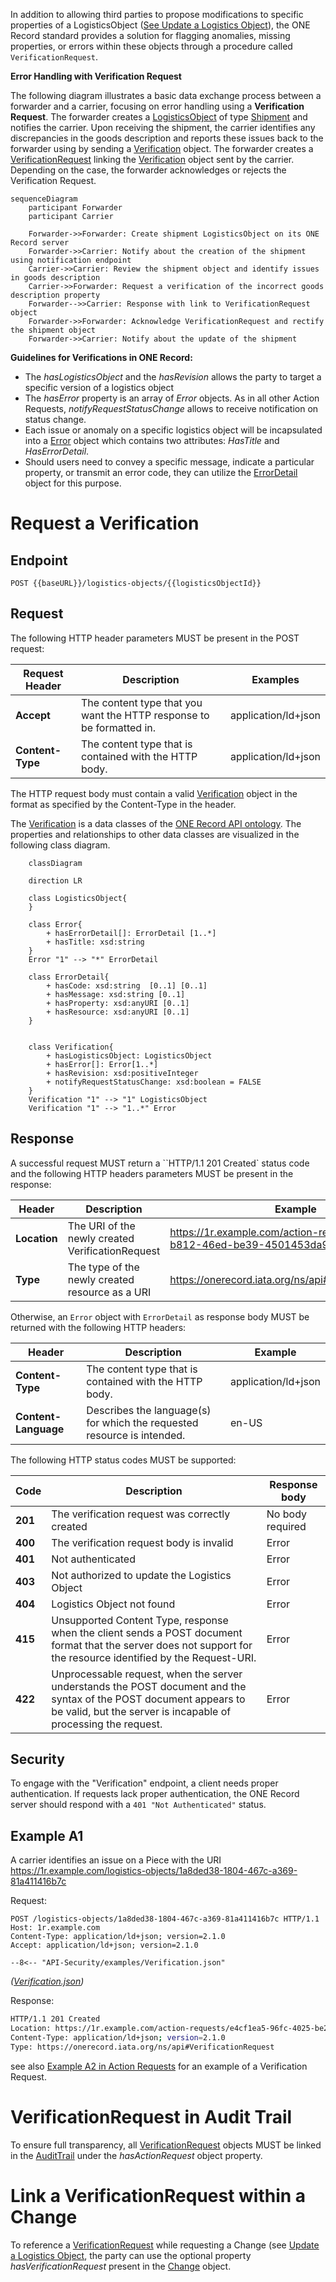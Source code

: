 In addition to allowing third parties to propose modifications to specific properties of a LogisticsObject 
([See Update a Logistics Object](./logistics-objects.md#update-a-logistics-object)), 
the ONE Record standard provides a solution for flagging anomalies, missing properties, or errors within these objects 
through a procedure called `VerificationRequest`.


**Error Handling with Verification Request**

The following diagram illustrates a basic data exchange process between a forwarder and a carrier, focusing on error handling using a **Verification Request**. 
The forwarder creates a [LogisticsObject](https://onerecord.iata.org/ns/cargo#LogisticsObject) of type [Shipment](https://onerecord.iata.org/ns/cargo#Shipment) and 
notifies the carrier. Upon receiving the shipment, the carrier identifies any discrepancies in the goods description and reports these issues back to the forwarder 
using by sending a [Verification](https://onerecord.iata.org/ns/api#Verification)  object. The forwarder creates a 
[VerificationRequest](https://onerecord.iata.org/ns/api#VerificationRequest) linking the [Verification](https://onerecord.iata.org/ns/api#Verification) object sent 
by the carrier. Depending on the case, the forwarder acknowledges or rejects the Verification Request.

```mermaid
sequenceDiagram
    participant Forwarder
    participant Carrier

    Forwarder->>Forwarder: Create shipment LogisticsObject on its ONE Record server
    Forwarder->>Carrier: Notify about the creation of the shipment using notification endpoint
    Carrier->>Carrier: Review the shipment object and identify issues in goods description
    Carrier->>Forwarder: Request a verification of the incorrect goods description property
    Forwarder-->>Carrier: Response with link to VerificationRequest object
    Forwarder->>Forwarder: Acknowledge VerificationRequest and rectify the shipment object
    Forwarder->>Carrier: Notify about the update of the shipment 
```

**Guidelines for Verifications in ONE Record:**

- The *hasLogisticsObject* and the *hasRevision* allows the party to target a specific version of a logistics object
- The *hasError* property is an array of *Error* objects. As in all other Action Requests, *notifyRequestStatusChange* allows to receive notification on status change.
- Each issue or anomaly on a specific logistics object will be incapsulated into a [Error](https://onerecord.iata.org/ns/api#Error) object which contains two attributes: *HasTitle* and *HasErrorDetail*. 
- Should users need to convey a specific message, indicate a particular property, or transmit an error code, they can utilize the [ErrorDetail](https://onerecord.iata.org/ns/api#ErrorDetail) object for this purpose.

# Request a Verification

## Endpoint

``` 
POST {{baseURL}}/logistics-objects/{{logisticsObjectId}}
``` 

## Request

The following HTTP header parameters MUST be present in the POST request:

| Request Header   | Description                  | Examples            |
| ---------------- |  -------------------------- | ------------------- |
| **Accept**       | The content type that you want the HTTP response to be formatted in. | application/ld+json |
| **Content-Type** | The content type that is contained with the HTTP body.               | application/ld+json |

The HTTP request body must contain a valid [Verification](https://onerecord.iata.org/ns/api#Verification) object in the format as specified by the Content-Type in the header.

The [Verification](https://onerecord.iata.org/ns/api#Verification) is a data classes of the [ONE Record API ontology](assets/ONE-Record-API-Ontology.ttl).
The properties and relationships to other data classes are visualized in the following class diagram.

```mermaid
    classDiagram

    direction LR   

    class LogisticsObject{                
    }

    class Error{        
        + hasErrorDetail[]: ErrorDetail [1..*]
        + hasTitle: xsd:string
    }
    Error "1" --> "*" ErrorDetail
    
    class ErrorDetail{
        + hasCode: xsd:string  [0..1] [0..1]
        + hasMessage: xsd:string [0..1]
        + hasProperty: xsd:anyURI [0..1]
        + hasResource: xsd:anyURI [0..1]
    }
    

    class Verification{      
        + hasLogisticsObject: LogisticsObject
        + hasError[]: Error[1..*]        
        + hasRevision: xsd:positiveInteger        
        + notifyRequestStatusChange: xsd:boolean = FALSE
    }
    Verification "1" --> "1" LogisticsObject
    Verification "1" --> "1..*" Error
```

## Response

A successful request MUST return a ``HTTP/1.1 201 Created` status code and the following HTTP headers parameters MUST be present in the response:

| Header | Description                 | Example                |
| -------------------- |  ----- |   -------------------------------- |
| **Location**         | The URI of the newly created VerificationRequest | https://1r.example.com/action-requests/6b948f9b-b812-46ed-be39-4501453da99b |
| **Type**             | The type of the newly created resource as a URI | https://onerecord.iata.org/ns/api#VerificationRequest |

Otherwise, an `Error` object with `ErrorDetail` as response body MUST be returned with the following HTTP headers:

| Header | Description                     | Example             |
| -------------------- |  ----------------------------- | ------------------- |
| **Content-Type**     | The content type that is contained with the HTTP body.                  | application/ld+json |
| **Content-Language** | Describes the language(s) for which the requested resource is intended. | en-US               |

The following HTTP status codes MUST be supported:

| Code    | Description | Response body    |
| ------- | ----------- | ---------------- |
| **201** | The verification request was correctly created | No body required |
| **400** | The verification request body is invalid                             | Error            |
| **401** | Not authenticated                          | Error            |
| **403** | Not authorized to update the Logistics Object                  | Error            |
| **404** | Logistics Object not found                 | Error            |
| **415** | Unsupported Content Type, response when the client sends a POST document format that the server does not support for the resource identified by the Request-URI.  | Error            |
| **422** | Unprocessable request, when the server understands the POST document and the syntax of the POST document appears to be valid, but the server is incapable of processing the request. | Error            |


## Security

To engage with the "Verification" endpoint, a client needs proper authentication. If requests lack proper authentication, the ONE Record server should respond with a `401 "Not Authenticated"` status.

## Example A1

A carrier identifies an issue on a Piece with the URI https://1r.example.com/logistics-objects/1a8ded38-1804-467c-a369-81a411416b7c

Request: 

```http
POST /logistics-objects/1a8ded38-1804-467c-a369-81a411416b7c HTTP/1.1
Host: 1r.example.com
Content-Type: application/ld+json; version=2.1.0
Accept: application/ld+json; version=2.1.0

--8<-- "API-Security/examples/Verification.json"
```
_([Verification.json](./examples/Verification.json))_

Response:
```bash
HTTP/1.1 201 Created
Location: https://1r.example.com/action-requests/e4cf1ea5-96fc-4025-be21-159b779e3200
Content-Type: application/ld+json; version=2.1.0
Type: https://onerecord.iata.org/ns/api#VerificationRequest
```

see also [Example A2 in Action Requests](./action-requests.md#example-a2) for an example of a Verification Request.


# VerificationRequest in Audit Trail 

To ensure full transparency, all [VerificationRequest](https://onerecord.iata.org/ns/api#VerificationRequest) objects MUST be linked in the [AuditTrail](https://onerecord.iata.org/ns/api#AuditTrail) under the *hasActionRequest* object property.


# Link a VerificationRequest within a Change

To reference a [VerificationRequest](https://onerecord.iata.org/ns/api#VerificationRequest) while requesting a Change (see [Update a Logistics Object](./logistics-objects.md#update-a-logistics-object), the party can use the optional property *hasVerificationRequest* present in the [Change](https://onerecord.iata.org/ns/api#Change) object.



